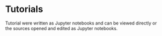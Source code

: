 # Tutorials
Tutorial were written as Jupyter notebooks and can be viewed directly or the sources opened and edited as Jupyter notebooks.
